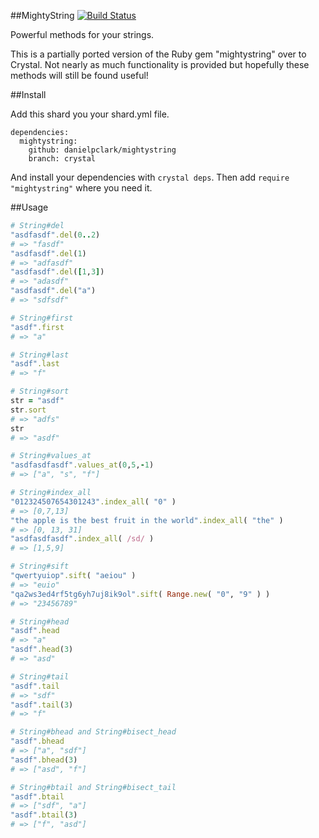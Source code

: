 ##MightyString
[![Build Status](https://travis-ci.org/danielpclark/MightyString.svg?branch=crystal)](https://travis-ci.org/danielpclark/MightyString)

Powerful methods for your strings.

This is a partially ported version of the Ruby gem "mightystring" over to Crystal.  Not nearly as
much functionality is provided but hopefully these methods will still be found useful!

##Install

Add this shard you your shard.yml file.

```
dependencies:
  mightystring:
    github: danielpclark/mightystring
    branch: crystal
```

And install your dependencies with `crystal deps`.  Then add `require "mightystring"` where you need it.

##Usage

```ruby
# String#del
"asdfasdf".del(0..2)
# => "fasdf"
"asdfasdf".del(1)
# => "adfasdf"
"asdfasdf".del([1,3])
# => "adasdf"
"asdfasdf".del("a")
# => "sdfsdf"

# String#first
"asdf".first
# => "a"

# String#last
"asdf".last
# => "f"

# String#sort
str = "asdf"
str.sort
# => "adfs"
str
# => "asdf"

# String#values_at
"asdfasdfasdf".values_at(0,5,-1)
# => ["a", "s", "f"]

# String#index_all
"012324507654301243".index_all( "0" )
# => [0,7,13]
"the apple is the best fruit in the world".index_all( "the" )
# => [0, 13, 31]
"asdfasdfasdf".index_all( /sd/ )
# => [1,5,9]

# String#sift
"qwertyuiop".sift( "aeiou" )
# => "euio"
"qa2ws3ed4rf5tg6yh7uj8ik9ol".sift( Range.new( "0", "9" ) )
# => "23456789"

# String#head
"asdf".head
# => "a"
"asdf".head(3)
# => "asd"

# String#tail
"asdf".tail
# => "sdf"
"asdf".tail(3)
# => "f"

# String#bhead and String#bisect_head
"asdf".bhead
# => ["a", "sdf"]
"asdf".bhead(3)
# => ["asd", "f"]

# String#btail and String#bisect_tail
"asdf".btail
# => ["sdf", "a"]
"asdf".btail(3)
# => ["f", "asd"]
```
